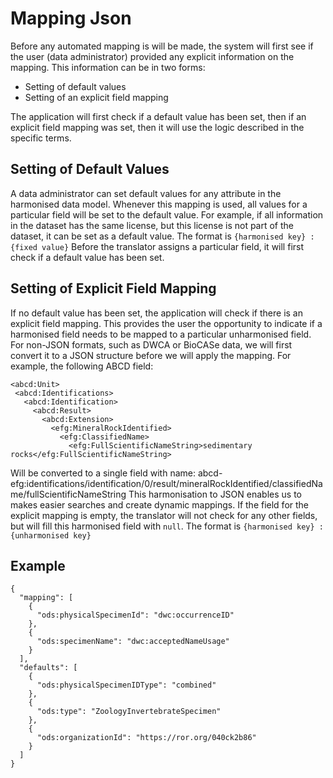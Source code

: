 # Mapping Json

Before any automated mapping is will be made, the system will first see if the user (data administrator) provided any explicit information on the mapping.
This information can be in two forms:
- Setting of default values
- Setting of an explicit field mapping

The application will first check if a default value has been set, then if an explicit field mapping was set, then it will use the logic described in the specific terms.

## Setting of Default Values
A data administrator can set default values for any attribute in the harmonised data model.
Whenever this mapping is used, all values for a particular field will be set to the default value.
For example, if all information in the dataset has the same license, but this license is not part of the dataset, it can be set as a default value.
The format is `{harmonised key} : {fixed value}`
Before the translator assigns a particular field, it will first check if a default value has been set.

## Setting of Explicit Field Mapping
If no default value has been set, the application will check if there is an explicit field mapping.
This provides the user the opportunity to indicate if a harmonised field needs to be mapped to a particular unharmonised field.
For non-JSON formats, such as DWCA or BioCASe data, we will first convert it to a JSON structure before we will apply the mapping.
For example, the following ABCD field:
```
<abcd:Unit>
 <abcd:Identifications>
   <abcd:Identification>
     <abcd:Result>
       <abcd:Extension>
         <efg:MineralRockIdentified>
           <efg:ClassifiedName>
             <efg:FullScientificNameString>sedimentary rocks</efg:FullScientificNameString>
```
Will be converted to a single field with name:
abcd-efg:identifications/identification/0/result/mineralRockIdentified/classifiedName/fullScientificNameString
This harmonisation to JSON enables us to makes easier searches and create dynamic mappings.
If the field for the explicit mapping is empty, the translator will not check for any other fields, but will fill this harmonised field with `null`.
The format is `{harmonised key} : {unharmonised key}`

## Example
```
{
  "mapping": [
    {
      "ods:physicalSpecimenId": "dwc:occurrenceID"
    },
    {
      "ods:specimenName": "dwc:acceptedNameUsage"
    }
  ],
  "defaults": [
    {
      "ods:physicalSpecimenIDType": "combined"
    },
    {
      "ods:type": "ZoologyInvertebrateSpecimen"
    },
    {
      "ods:organizationId": "https://ror.org/040ck2b86"
    }
  ]
}
```

